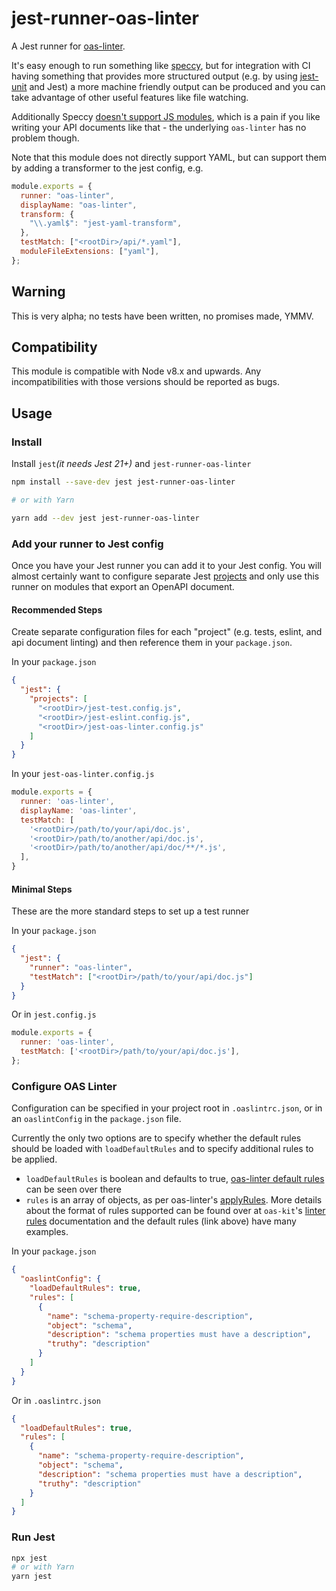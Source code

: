 # jest-runner-oas-linter

A Jest runner for [oas-linter](https://www.npmjs.com/package/oas-linter).

It's easy enough to run something like [speccy](https://www.npmjs.com/package/speccy),
but for integration with CI having something that provides more structured output (e.g.
by using [jest-unit](https://www.npmjs.com/package/jest-junit) and Jest) a more
machine friendly output can be produced and you can take advantage of other useful features
like file watching.

Additionally Speccy [doesn't support JS modules](https://github.com/wework/speccy/pull/344),
which is a pain if you like writing your API documents like that - the underlying `oas-linter`
has no problem though.

Note that this module does not directly support YAML, but can support them by adding 
a transformer to the jest config, e.g.

```javascript
module.exports = {
  runner: "oas-linter",
  displayName: "oas-linter",
  transform: {
    "\\.yaml$": "jest-yaml-transform",
  },
  testMatch: ["<rootDir>/api/*.yaml"],
  moduleFileExtensions: ["yaml"],
};
```

## Warning

This is very alpha; no tests have been written, no promises made, YMMV.

## Compatibility

This module is compatible with Node v8.x and upwards.  Any incompatibilities with those versions should be reported as bugs.

## Usage

### Install

Install `jest`_(it needs Jest 21+)_ and `jest-runner-oas-linter`

```bash
npm install --save-dev jest jest-runner-oas-linter

# or with Yarn

yarn add --dev jest jest-runner-oas-linter
```

### Add your runner to Jest config

Once you have your Jest runner you can add it to your Jest config.  You will almost
certainly want to configure separate Jest [projects](https://jestjs.io/docs/en/configuration#projects-array-string-projectconfig)
and only use this runner on modules that export an OpenAPI document.

#### Recommended Steps

Create separate configuration files for each "project" (e.g. tests, eslint, and
api document linting) and then reference them in your `package.json`.

In your `package.json`

```json
{
  "jest": {
    "projects": [
      "<rootDir>/jest-test.config.js",
      "<rootDir>/jest-eslint.config.js",
      "<rootDir>/jest-oas-linter.config.js"
    ]
  }
}
```

In your `jest-oas-linter.config.js`

```js
module.exports = {
  runner: 'oas-linter',
  displayName: 'oas-linter',
  testMatch: [
    '<rootDir>/path/to/your/api/doc.js',
    '<rootDir>/path/to/another/api/doc.js',
    '<rootDir>/path/to/another/api/doc/**/*.js',
  ],
}
```

#### Minimal Steps

These are the more standard steps to set up a test runner

In your `package.json`

```json
{
  "jest": {
    "runner": "oas-linter",
    "testMatch": ["<rootDir>/path/to/your/api/doc.js"]
  }
}
```

Or in `jest.config.js`

```js
module.exports = {
  runner: 'oas-linter',
  testMatch: ['<rootDir>/path/to/your/api/doc.js'],
};
```

### Configure OAS Linter

Configuration can be specified in your project root in `.oaslintrc.json`, or in an `oaslintConfig` in the `package.json` file.

Currently the only two options are to specify whether the default rules should be loaded with `loadDefaultRules` and to specify additional rules to be applied.

* `loadDefaultRules` is boolean and defaults to true, [oas-linter default rules](https://github.com/Mermade/oas-kit/blob/master/packages/oas-linter/rules.yaml) can be seen over there
* `rules` is an array of objects, as per oas-linter's [applyRules](https://github.com/Mermade/oas-kit/blob/master/packages/oas-linter/index.js#L12).  More details about the format of rules supported can be found over at `oas-kit`'s [linter rules](https://mermade.github.io/oas-kit/linter-rules.html) documentation and the default rules (link above) have many examples.

In your `package.json`

```json
{
  "oaslintConfig": {
    "loadDefaultRules": true,
    "rules": [
      {
        "name": "schema-property-require-description",
        "object": "schema",
        "description": "schema properties must have a description",
        "truthy": "description"
      }
    ]
  }
}
```

Or in `.oaslintrc.json`

```json
{
  "loadDefaultRules": true,
  "rules": [
    {
      "name": "schema-property-require-description",
      "object": "schema",
      "description": "schema properties must have a description",
      "truthy": "description"
    }
  ]
}
```

### Run Jest

```bash
npx jest
# or with Yarn
yarn jest
```
